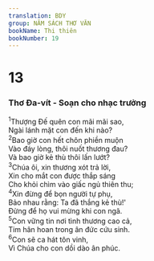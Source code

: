 ```yaml
---
translation: BDY
group: NĂM SÁCH THƠ VĂN
bookName: Thi thiên 
bookNumber: 19
---
```


<div class="title"><h1>13</h1><h3>Thơ Đa-vít - Soạn cho nhạc trưởng</h3></div>
<span class="verse thi_13_1"><sup>1</sup>Thượng Đế quên con mãi mãi sao,<br/>Ngài lánh mặt con đến khi nào?<br/></span>
<span class="verse thi_13_2"><sup>2</sup>Bao giờ con hết chôn phiền muộn<br/>Vào đáy lòng, thôi nuốt thương đau?<br/>Và bao giờ kẻ thù thôi lấn lướt?<br/></span>
<span class="verse thi_13_3"><sup>3</sup>Chúa ôi, xin thương xót trả lời,<br/>Xin cho mắt con được thắp sáng<br/>Cho khỏi chìm vào giấc ngủ thiên thu;<br/></span>
<span class="verse thi_13_4"><sup>4</sup>Xin đừng để bọn người tự phụ,<br/>Bảo nhau rằng: Ta đã thắng kẻ thù!&#39;<br/>Đừng để họ vui mừng khi con ngã.<br/></span>
<span class="verse thi_13_5"><sup>5</sup>Con vững tin nơi tình thương cao cả,<br/>Tim hân hoan trong ân đức cứu sinh.<br/></span>
<span class="verse thi_13_6"><sup>6</sup>Con sẽ ca hát tôn vinh,<br/>Vì Chúa cho con dồi dào ân phúc.</span>
